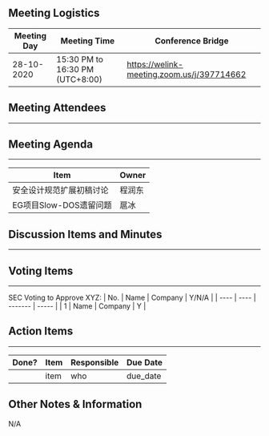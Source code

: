 ## Meeting Logistics

| Meeting Day | Meeting Time                    | Conference Bridge                          |
| ----------- | ------------------------------- | ------------------------------------------ |
| 28-10-2020  | 15:30 PM to 16:30 PM (UTC+8:00) | https://welink-meeting.zoom.us/j/397714662 |

## Meeting Attendees
** **


## Meeting Agenda

** **
| Item                               | Owner  |
| ---------------------------------- | ------ |
| 安全设计规范扩展初稿讨论              | 程润东  |
| EG项目Slow-DOS遗留问题               | 扈冰   |


## Discussion Items and Minutes

** **

## Voting Items

** **
SEC Voting to Approve XYZ:
| No.  | Name | Company | Y/N/A |
| ---- | ---- | ------- | ----- |
| 1    | Name | Company | Y     |

## Action Items
** **
| Done? | Item | Responsible | Due Date |
| ----- | ---- | ----------- | -------- |
|       | item | who         | due_date |

## Other Notes & Information
N/A